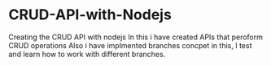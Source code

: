 # CRUD-API-with-Nodejs
Creating the CRUD API with nodejs
In this i have created APIs that peroform CRUD operations
Also i have implmented branches concpet in this, I test and learn how to work with different branches.

